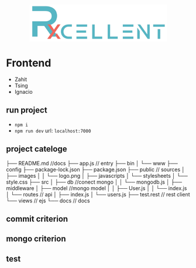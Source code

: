 <p align="center">
    <img height="100" src="public/images/logo.png" />
    <br>
</p>

# Frontend
* Zahit
* Tsing
* Ignacio

## run project

* `npm i`
* `npm run dev`
url: `localhost:7000`

## project cateloge

├── README.md //docs
├── app.js  // entry
├── bin
│   └── www
├── config
├── package-lock.json
├── package.json
├── public // sources
│   ├── images
│   │   └── logo.png
│   ├── javascripts
│   └── stylesheets
│       └── style.css
├── src
│   ├── db //conect mongo
│   │   └── mongodb.js
│   ├── middleware
│   ├── model  //mongo model
│   │   ├── User.js
│   │   └── index.js
│   └── routes  // api
│       ├── index.js
│       └── users.js
├── test.rest // rest client 
└── views  // ejs 
└── docs  // docs


## commit criterion

## mongo criterion

## test